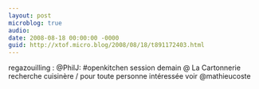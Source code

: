 ```yaml
---
layout: post
microblog: true
audio: 
date: 2008-08-18 00:00:00 -0000
guid: http://xtof.micro.blog/2008/08/18/t891172403.html
---
```

regazouilling : @PhilJ: #openkitchen session demain @ La Cartonnerie recherche cuisinère / pour toute personne intéressée voir @mathieucoste

